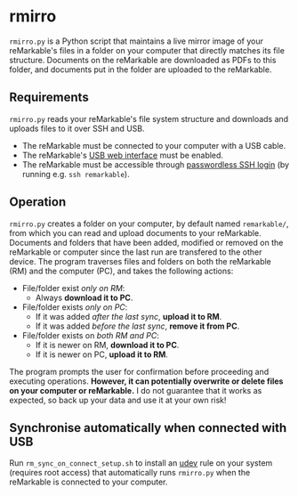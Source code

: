 # rmirro

`rmirro.py` is a Python script that maintains a live mirror image
of your reMarkable's files in a folder on your computer that directly matches its file structure.
Documents on the reMarkable are downloaded as PDFs to this folder,
and documents put in the folder are uploaded to the reMarkable.

## Requirements
`rmirro.py` reads your reMarkable's file system structure and downloads and uploads files to it over SSH and USB.
* The reMarkable must be connected to your computer with a USB cable.
* The reMarkable's [USB web interface](https://remarkablewiki.com/tech/webinterface) must be enabled.
* The reMarkable must be accessible through [passwordless SSH login](https://remarkablewiki.com/tech/ssh#passwordless_login_with_ssh_keys) (by running e.g. `ssh remarkable`).

## Operation
`rmirro.py` creates a folder on your computer, by default named `remarkable/`, from which you can read and upload documents to your reMarkable.
Documents and folders that have been added, modified or removed on the reMarkable or computer since the last run are transfered to the other device.
The program traverses files and folders on both the reMarkable (RM) and the computer (PC), and takes the following actions:

* File/folder exist *only on RM*:
  - Always **download it to PC**.
* File/folder exists *only on PC*:
  - If it was added *after the last sync*, **upload it to RM**.
  - If it was added *before the last sync*, **remove it from PC**.
* File/folder exists on *both RM and PC*:
  - If it is newer on RM, **download it to PC**.
  - If it is newer on PC, **upload it to RM**.

The program prompts the user for confirmation before proceeding and executing operations.
**However, it can potentially overwrite or delete files on your computer or reMarkable.**
I do not guarantee that it works as expected, so back up your data and use it at your own risk!

## Synchronise automatically when connected with USB

Run `rm_sync_on_connect_setup.sh` to install an [udev](https://en.wikipedia.org/wiki/Udev) rule on your system (requires root access)
that automatically runs `rmirro.py` when the reMarkable is connected to your computer.
